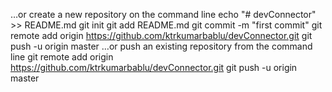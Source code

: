 
…or create a new repository on the command line
echo "# devConnector" >> README.md
git init
git add README.md
git commit -m "first commit"
git remote add origin https://github.com/ktrkumarbablu/devConnector.git
git push -u origin master
…or push an existing repository from the command line
git remote add origin https://github.com/ktrkumarbablu/devConnector.git
git push -u origin master